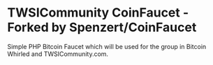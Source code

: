 TWSICommunity CoinFaucet - Forked by Spenzert/CoinFaucet
==========

Simple PHP Bitcoin Faucet which will be used for the group in Bitcoin Whirled and TWSICommunity.com.

[Spenzer]: http://github.com/Spenzert/CoinFaucet
